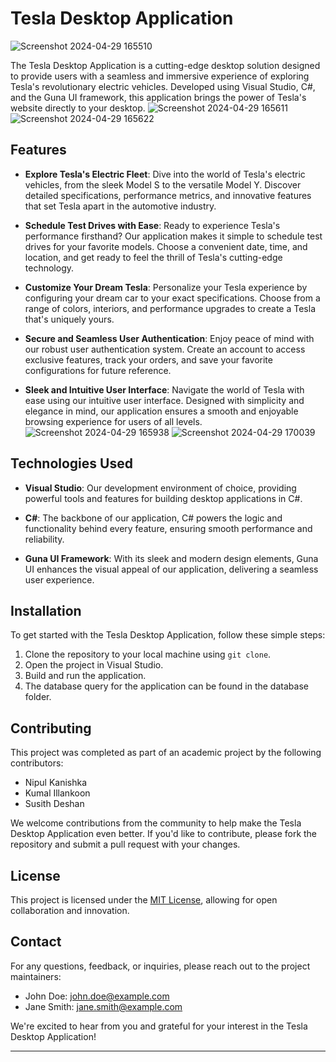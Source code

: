 # Tesla Desktop Application
![Screenshot 2024-04-29 165510](https://github.com/SusithD/Tesla-Desktop-Application/assets/67213765/2e9f7416-94de-4678-b6c7-b16d6aeb3d98)

The Tesla Desktop Application is a cutting-edge desktop solution designed to provide users with a seamless and immersive experience of exploring Tesla's revolutionary electric vehicles. Developed using Visual Studio, C#, and the Guna UI framework, this application brings the power of Tesla's website directly to your desktop.
![Screenshot 2024-04-29 165611](https://github.com/SusithD/Tesla-Desktop-Application/assets/67213765/9cf745a0-e73e-40fc-b4e2-1b12f391358c)
![Screenshot 2024-04-29 165622](https://github.com/SusithD/Tesla-Desktop-Application/assets/67213765/42389bd5-4b85-410a-9e2d-88a95d847995)

## Features

- **Explore Tesla's Electric Fleet**: Dive into the world of Tesla's electric vehicles, from the sleek Model S to the versatile Model Y. Discover detailed specifications, performance metrics, and innovative features that set Tesla apart in the automotive industry.

- **Schedule Test Drives with Ease**: Ready to experience Tesla's performance firsthand? Our application makes it simple to schedule test drives for your favorite models. Choose a convenient date, time, and location, and get ready to feel the thrill of Tesla's cutting-edge technology.

- **Customize Your Dream Tesla**: Personalize your Tesla experience by configuring your dream car to your exact specifications. Choose from a range of colors, interiors, and performance upgrades to create a Tesla that's uniquely yours.

- **Secure and Seamless User Authentication**: Enjoy peace of mind with our robust user authentication system. Create an account to access exclusive features, track your orders, and save your favorite configurations for future reference.

- **Sleek and Intuitive User Interface**: Navigate the world of Tesla with ease using our intuitive user interface. Designed with simplicity and elegance in mind, our application ensures a smooth and enjoyable browsing experience for users of all levels.
![Screenshot 2024-04-29 165938](https://github.com/SusithD/Tesla-Desktop-Application/assets/67213765/2c2c562c-42bc-4328-a157-56dc0c9fd29e)
![Screenshot 2024-04-29 170039](https://github.com/SusithD/Tesla-Desktop-Application/assets/67213765/3d84fe28-d83d-427f-be5d-40990e913522)

## Technologies Used

- **Visual Studio**: Our development environment of choice, providing powerful tools and features for building desktop applications in C#.
  
- **C#**: The backbone of our application, C# powers the logic and functionality behind every feature, ensuring smooth performance and reliability.
  
- **Guna UI Framework**: With its sleek and modern design elements, Guna UI enhances the visual appeal of our application, delivering a seamless user experience.

## Installation

To get started with the Tesla Desktop Application, follow these simple steps:

1. Clone the repository to your local machine using `git clone`.
2. Open the project in Visual Studio.
3. Build and run the application.
4. The database query for the application can be found in the database folder.

## Contributing

This project was completed as part of an academic project by the following contributors:

- Nipul Kanishka
- Kumal Illankoon
- Susith Deshan

We welcome contributions from the community to help make the Tesla Desktop Application even better. If you'd like to contribute, please fork the repository and submit a pull request with your changes.

## License

This project is licensed under the [MIT License](LICENSE), allowing for open collaboration and innovation.

## Contact

For any questions, feedback, or inquiries, please reach out to the project maintainers:

- John Doe: john.doe@example.com
- Jane Smith: jane.smith@example.com

We're excited to hear from you and grateful for your interest in the Tesla Desktop Application!

---
